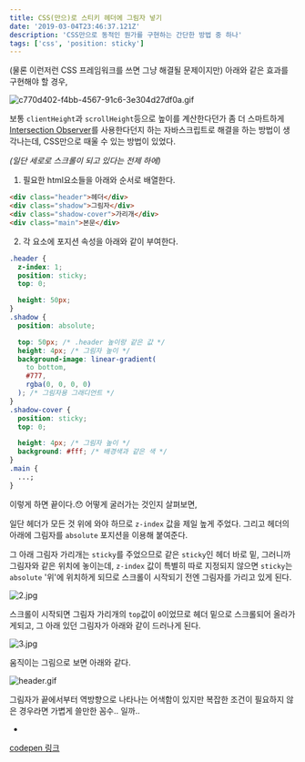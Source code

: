 ```yaml
---
title: CSS(만으)로 스티키 헤더에 그림자 넣기
date: '2019-03-04T23:46:37.121Z'
description: 'CSS만으로 동적인 뭔가를 구현하는 간단한 방법 중 하나'
tags: ['css', 'position: sticky']
---
```


(물론 이런저런 CSS 프레임워크를 쓰면 그냥 해결될 문제이지만) 아래와 같은 효과를 구현해야 할 경우,

![c770d402-f4bb-4567-91c6-3e304d27df0a.gif](https://images.velog.io/post-images/sxhx/6015c520-3dc2-11e9-8c52-db8d9435c744/c770d402-f4bb-4567-91c6-3e304d27df0a.gif)

보통 `clientHeight`과 `scrollHeight`등으로 높이를 계산한다던가 좀 더 스마트하게 [Intersection Observer](https://developer.mozilla.org/en-US/docs/Web/API/Intersection_Observer_API#A_simple_example)를 사용한다던지 하는 자바스크립트로 해결을 하는 방법이 생각나는데, CSS만으로 때울 수 있는 방법이 있었다.

_(일단 세로로 스크롤이 되고 있다는 전제 하에)_

1. 필요한 html요소들을 아래와 순서로 배열한다.

```html
<div class="header">헤더</div>
<div class="shadow">그림자</div>
<div class="shadow-cover">가리개</div>
<div class="main">본문</div>
```

2. 각 요소에 포지션 속성을 아래와 같이 부여한다.

```css
.header {
  z-index: 1;
  position: sticky;
  top: 0;

  height: 50px;
}
.shadow {
  position: absolute;

  top: 50px; /* .header 높이랑 같은 값 */
  height: 4px; /* 그림자 높이 */
  background-image: linear-gradient(
    to bottom,
    #777,
    rgba(0, 0, 0, 0)
  ); /* 그림자용 그래디언트 */
}
.shadow-cover {
  position: sticky;
  top: 0;

  height: 4px; /* 그림자 높이 */
  background: #fff; /* 배경색과 같은 색 */
}
.main {
  ...;
}
```

이렇게 하면 끝이다.😯 어떻게 굴러가는 것인지 살펴보면,

일단 헤더가 모든 것 위에 와야 하므로 `z-index` 값을 제일 높게 주었다. 그리고 헤더의 아래에 그림자를 `absolute` 포지션을 이용해 붙여준다.

그 아래 그림자 가리개는 `sticky`를 주었으므로 같은 `sticky`인 헤더 바로 밑, 그러니까 그림자와 같은 위치에 놓이는데, `z-index` 값이 특별히 따로 지정되지 않으면 `sticky`는 `absolute` '위'에 위치하게 되므로 스크롤이 시작되기 전엔 그림자를 가리고 있게 된다.

![2.jpg](https://images.velog.io/post-images/sxhx/8958f3a0-3dd4-11e9-9d6c-bf6354f57566/2.jpg)

스크롤이 시작되면 그림자 가리개의 `top`값이 `0`이었므로 헤더 밑으로 스크롤되어 올라가게되고, 그 아래 있던 그림자가 아래와 같이 드러나게 된다.

![3.jpg](https://images.velog.io/post-images/sxhx/acd608e0-3dd4-11e9-8503-2572238e9a09/3.jpg)

움직이는 그림으로 보면 아래와 같다.

![header.gif](https://images.velog.io/post-images/sxhx/b9b050f0-3dd1-11e9-9d6c-bf6354f57566/header.gif)

그림자가 끝에서부터 역방향으로 나타나는 어색함이 있지만 복잡한 조건이 필요하지 않은 경우라면 가볍게 쓸만한 꼼수.. 일까..

+
[codepen 링크](https://codepen.io/sxhyxnchxng/pen/Mxydmq?editors=1100)
